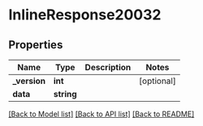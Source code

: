 # InlineResponse20032

## Properties
Name | Type | Description | Notes
------------ | ------------- | ------------- | -------------
**_version** | **int** |  | [optional] 
**data** | **string** |  | 

[[Back to Model list]](../../README.md#documentation-for-models) [[Back to API list]](../../README.md#documentation-for-api-endpoints) [[Back to README]](../../README.md)

